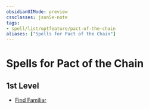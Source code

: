 ```yaml
---
obsidianUIMode: preview
cssclasses: json5e-note
tags:
- spell/list/optfeature/pact-of-the-chain
aliases: ["Spells for Pact of the Chain"]
---
```

# Spells for Pact of the Chain

## 1st Level

- [Find Familiar](compendium/spells/find-familiar-xphb.md "XPHB")